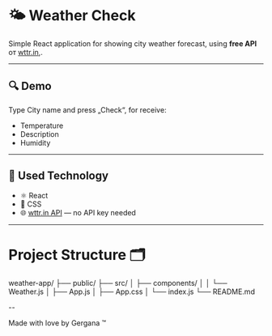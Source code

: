 # 🌤 Weather Check

Simple React application for showing city weather forecast, using **free API** от [wttr.in](https://wttr.in),.

---

## 🔍 Demo

 Type City name and press „Check“, for receive:
- Temperature
- Description
- Humidity

---

## 🧰 Used Technology

- ⚛️ React
- 🎨 CSS 
- 🌐 [wttr.in API](https://wttr.in/:help) — no API key needed

---

# Project Structure 🗂

weather-app/
├── public/
├── src/
│   ├── components/
│   │   └── Weather.js
│   ├── App.js
│   ├── App.css
│   └── index.js
└── README.md

--

Made with love by Gergana ™
